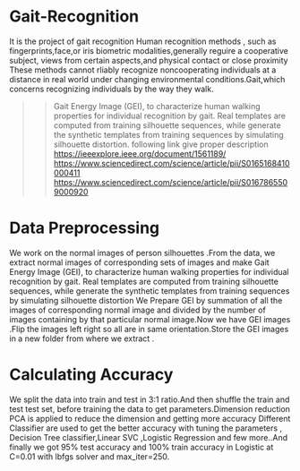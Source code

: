 # Gait-Recognition
It is the project of gait recognition
Human recognition methods , such as fingerprints,face,or iris biometric
modalities,generally reguire a cooperative subject, views from certain aspects,and physical contact or close proximity
These methods cannot rliably recognize noncooperating individuals at a distance in real world under changing environmental
conditions.Gait,which concerns recognizing individuals by the way they walk.
>>Gait Energy Image (GEI), to characterize human walking properties for individual recognition by gait.  Real templates are computed from training silhouette sequences, while  generate the synthetic templates from training sequences by simulating silhouette distortion.
>>following link give proper description
 https://ieeexplore.ieee.org/document/1561189/
 https://www.sciencedirect.com/science/article/pii/S0165168410000411
 https://www.sciencedirect.com/science/article/pii/S0167865509000920
 
 
# Data Preprocessing
We work on the normal images of person silhouettes .From the data, we extract
normal images of corresponding sets of images and make Gait Energy Image (GEI),
to characterize human walking properties for individual recognition by gait. Real
templates are computed from training silhouette sequences, while generate the
synthetic templates from training sequences by simulating silhouette distortion
We Prepare GEI by summation of all the images of corresponding normal image and
divided by the number of images containing by that particular normal image.Now we
have GEI images .Flip the images left right so all are in same orientation.Store the GEI
images in a new folder from where we extract .
# Calculating Accuracy
We split the data into train and test in 3:1 ratio.And then shuffle the train and test test
set, before training the data to get parameters.Dimension reduction PCA is applied to
reduce the dimension and getting more accuracy
Different Classifier are used to get the better accuracy with tuning the parameters ,
Decision Tree classifier,Linear SVC ,Logistic Regression and few more..And finally we
got 95% test accuracy and 100% train accuracy in Logistic at C=0.01 with lbfgs solver
and max_iter=250.



